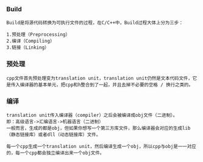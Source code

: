 ### Build
    Build是将源代码转换为可执行文件的过程，在C/C++中，Build过程大体上分为三步：

    1.预处理（Preprocessing）
    2.编译（Compiling）
    3.链接（Linking）

### 预处理
    cpp文件首先预处理变为translation unit，translation unit仍然是文本代码文件，它是传入编译器的基本单元，把cpp和h整合到了一起，并且去掉不必要的空格 / 换行之类的。
### 编译
    translation unit传入编译器（compiler）之后会被编译成obj文件（二进制）。
    即：高级语言->汇编语言->机器语言（二进制）
    一般而言，生成的都是obj，但如果你想写一个第三方库文件，那么编译器会对应的生成lib（静态链接库）或者dll（动态链接库）文件。

    每一个cpp生成一个translation unit，然后编译生成一个obj，所以cpp与obj是一一对应的，每一个cpp都会独立编译出来一个obj文件。
